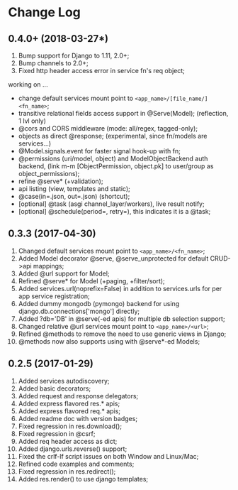 Change Log
==========

0.4.0+ (2018-03-27*)
-----
1. Bump support for Django to 1.11, 2.0+;
2. Bump channels to 2.0+;
3. Fixed http header access error in service fn's req object;

working on ...

- change default services mount point to `<app_name>/[file_name/]<fn_name>`;
- transitive relational fields access support in @Serve(Model); (reflection, 1 lvl only)
- @cors and CORS middleware (mode: all/regex, tagged-only);
- objects as direct @response; (experimental, since fn/models are services...)
- @Model.signals.event for faster signal hook-up with fn;
- @permissions (uri/model, object) and ModelObjectBackend auth backend, (link m-m [ObjectPermission, object.pk] to user/group as object_permissions);
- refine @serve* (+validation);
- api listing (view, templates and static);
- @case(in=.json, out=.json) (shortcut);
- [optional] @task (asgi channel_layer/workers), live result notify;
- [optional] @schedule(period=, retry=), this indicates it is a @task; 


0.3.3 (2017-04-30)
-------------------
1. Changed default services mount point to `<app_name>/<fn_name>`;
2. Added Model decorator @serve, @serve_unprotected for default CRUD->api mappings;
3. Added @url support for Model;
4. Refined @serve* for Model (+paging, +filter/sort);
5. Added services.url(noprefix=False) in addition to services.urls for per app service registration;
6. Added dummy mongodb (pymongo) backend for using django.db.connections['mongo'] directly;
7. Added ?db='DB' in @serve(-ed apis) for multiple db selection support;
8. Changed relative @url services mount point to `<app_name>/<url>`; 
9. Refined @methods to remove the need to use generic views in Django;
10. @methods now also supports using with @serve*-ed Models;


0.2.5 (2017-01-29)
------------------
1. Added services autodiscovery;
2. Added basic decorators;
3. Added request and response delegators;
4. Added express flavored res.* apis;
5. Added express flavored req.* apis;
6. Added readme doc with version badges;
7. Fixed regression in res.download();
8. Fixed regression in @csrf;
9. Added req header access as dict;
10. Added django.urls.reverse() support;
11. Fixed the crlf-lf script issues on both Window and Linux/Mac;
12. Refined code examples and comments;
13. Fixed regression in res.redirect();
14. Added res.render() to use django templates;
